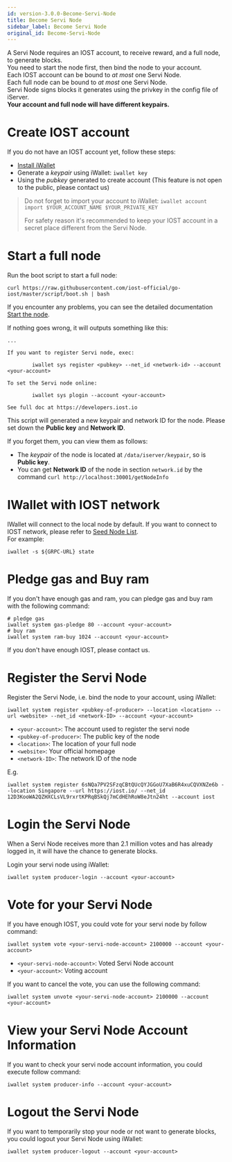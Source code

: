```yaml
---
id: version-3.0.0-Become-Servi-Node
title: Become Servi Node
sidebar_label: Become Servi Node
original_id: Become-Servi-Node
---
```


A Servi Node requires an IOST account, to receive reward, and a full node, to generate blocks.  
You need to start the node first, then bind the node to your account.  
Each IOST account can be bound to *at most* one Servi Node.  
Each full node can be bound to *at most* one Servi Node.  
Servi Node signs blocks it generates using the privkey in the config file of iServer.  
**Your account and full node will have different keypairs.**

# Create IOST account

If you do not have an IOST account yet, follow these steps:

- [Install iWallet](4-running-iost-node/iWallet.md#install)
- Generate a *keypair* using iWallet: `iwallet key`
- Using the *pubkey* generated to create account (This feature is not open to the public, please contact us)

> Do not forget to import your account to iWallet: `iwallet account import $YOUR_ACCOUNT_NAME $YOUR_PRIVATE_KEY`
>
> For safety reason it's recommended to keep your IOST account in a secret place different from the Servi Node.

# Start a full node

Run the boot script to start a full node:

```
curl https://raw.githubusercontent.com/iost-official/go-iost/master/script/boot.sh | bash
```

If you encounter any problems, you can see the detailed documentation [Start the node](4-running-iost-node/Deployment.md).

If nothing goes wrong, it will outputs something like this:

```
...

If you want to register Servi node, exec:

        iwallet sys register <pubkey> --net_id <network-id> --account <your-account>

To set the Servi node online:

        iwallet sys plogin --account <your-account>

See full doc at https://developers.iost.io
```

This script will generated a new keypair and network ID for the node. Please set down the **Public key** and **Network ID**.

If you forget them, you can view them as follows:
- The *keypair* of the node is located at `/data/iserver/keypair`, so is **Public key**.
- You can get **Network ID** of the node in section `network.id` by the command `curl http://localhost:30001/getNodeInfo`

# IWallet with IOST network

IWallet will connect to the local node by default. If you want to connect to IOST network, please refer to [Seed Node List](4-running-iost-node/Deployment.md#seed-node-list).  
For example:

```
iwallet -s ${GRPC-URL} state
```

# Pledge gas and Buy ram

If you don't have enough gas and ram, you can pledge gas and buy ram with the following command:
```
# pledge gas
iwallet system gas-pledge 80 --account <your-account>
# buy ram
iwallet system ram-buy 1024 --account <your-account>
```

If you don't have enough IOST, please contact us.

# Register the Servi Node

Register the Servi Node, i.e. bind the node to your account, using iWallet:

```
iwallet system register <pubkey-of-producer> --location <location> --url <website> --net_id <network-ID> --account <your-account>
```

- `<your-account>`: The account used to register the servi node
- `<pubkey-of-producer>`: The public key of the node
- `<location>`: The location of your full node
- `<website>`: Your official homepage
- `<network-ID>`: The network ID of the node

E.g.

```
iwallet system register 6sNQa7PV2SFzqCBtQUcQYJGGoU7XaB6R4xuCQVXNZe6b --location Singapore --url https://iost.io/ --net_id 12D3KooWA2QZHXCLsVL9rxrtKPRqBSkQj7mCdHEhRoW8eJtn24ht --account iost
```

# Login the Servi Node

When a Servi Node receives more than 2.1 million votes and has already logged in, it will have the chance to generate blocks.

Login your servi node using iWallet:

```
iwallet system producer-login --account <your-account>
```

# Vote for your Servi Node

If you have enough IOST, you could vote for your servi node by follow command:

```
iwallet system vote <your-servi-node-account> 2100000 --account <your-account>
```

- `<your-servi-node-account>`: Voted Servi Node account
- `<your-account>`: Voting account

If you want to cancel the vote, you can use the following command:

```
iwallet system unvote <your-servi-node-account> 2100000 --account <your-account>
```

# View your Servi Node Account Information

If you want to check your servi node account information, you could execute follow command:

```
iwallet system producer-info --account <your-account>
```

# Logout the Servi Node

If you want to temporarily stop your node or not want to generate blocks, you could logout your Servi Node using iWallet:

```
iwallet system producer-logout --account <your-account>
```
